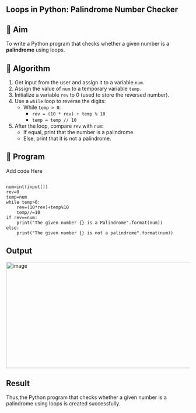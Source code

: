 ## Loops in Python: Palindrome Number Checker

## 🎯 Aim
To write a Python program that checks whether a given number is a **palindrome** using loops.

## 🧠 Algorithm
1. Get input from the user and assign it to a variable `num`.
2. Assign the value of `num` to a temporary variable `temp`.
3. Initialize a variable `rev` to 0 (used to store the reversed number).
4. Use a `while` loop to reverse the digits:
   - While `temp > 0`:
     - `rev = (10 * rev) + temp % 10`
     - `temp = temp // 10`
5. After the loop, compare `rev` with `num`:
   - If equal, print that the number is a palindrome.
   - Else, print that it is not a palindrome.

## 🧾 Program
Add code Here
```

num=int(input())
rev=0
temp=num
while temp>0:
    rev=(10*rev)+temp%10
    temp//=10
if rev==num:
    print("The given number {} is a Palindrome".format(num))
else:
    print("The given number {} is not a palindrome".format(num))
```
## Output
<img width="1046" height="290" alt="image" src="https://github.com/user-attachments/assets/1ef90a61-516e-4184-805a-16a96356e243" />

## Result
Thus,the Python program that checks whether a given number is a palindrome using loops is created successfully.
